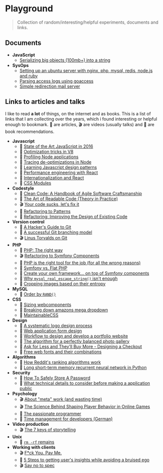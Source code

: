 # Playground

> Collection of random/interesting/helpful experiments, documents and links.

## Documents

- **JavaScript**
  - [Serializing big objects (100mb+) into a string](https://github.com/queicherius/playground/blob/master/javascript/serializing-big-objects.md)
- **SysOps**
  - [Setting up an ubuntu server with nginx, php, mysql, redis, node.js and ruby](https://github.com/queicherius/playground/blob/master/sysops/ubuntu.md)
  - [Parsing access logs using goaccess](https://github.com/queicherius/playground/blob/master/sysops/log-parsing.md)
  - [Simple redirection mail server](https://github.com/queicherius/playground/blob/master/sysops/mails.md)

## Links to articles and talks

I like to read **a lot** of things, on the internet and as books. This is a list of links that I am collecting over the years, which i found interesting or helpful enough to bookmark. :memo: are articles, :clapper: are videos (usually talks) and :book: are book recommendations.

- **Javascript**
  - :memo: [State of the Art JavaScript in 2016](https://medium.com/javascript-and-opinions/state-of-the-art-javascript-in-2016-ab67fc68eb0b#.67zv7q7wa)
  - :memo: [Optimization tricks in V8](https://blog.ghaiklor.com/optimizations-tricks-in-v8-d284b6c8b183#.5yey0f4v9)
  - :memo: [Profiling Node applications](https://blog.ghaiklor.com/profiling-nodejs-applications-1609b77afe4e#.64ywufy0n)
  - :memo: [Tracing de-optimizations in Node](https://blog.ghaiklor.com/tracing-de-optimizations-in-nodejs-2ba16900fc6f#.xz8dtlmak)
  - :memo: [Learning Javascript design patterns](https://addyosmani.com/resources/essentialjsdesignpatterns/book/)
  - :memo: [Performance engineering with React](http://benchling.engineering/performance-engineering-with-react/)
  - :memo: [Internationalization and React](http://blog.getsentry.com/2016/01/07/react-i18n.html)
  - :memo: [CSS Modules](http://glenmaddern.com/articles/css-modules)
- **Codestyle**
  - :book: [Clean Code: A Handbook of Agile Software Craftsmanship](http://www.amazon.com/Clean-Code-Handbook-Software-Craftsmanship/dp/0132350882)
  - :book: [The Art of Readable Code (Theory in Practice)](http://www.amazon.com/Art-Readable-Code-Theory-Practice/dp/0596802293)
  - :clapper: [Your code sucks, let's fix it](http://www.fullybaked.co.uk/articles/your-code-sucks-lets-fix-it)
  - :book: [Refactoring to Patterns](https://www.amazon.co.uk/Refactoring-Patterns-Addison-Wesley-Signature-Kerievsky/dp/0321213351/ref=sr_1_1?s=books&ie=UTF8&qid=1463412920&sr=1-1&keywords=refactoring+to+patterns)
  - :book: [Refactoring: Improving the Design of Existing Code](https://www.amazon.co.uk/Refactoring-Improving-Design-Existing-Technology/dp/0201485672/ref=sr_1_1?s=books&ie=UTF8&qid=1463412948&sr=1-1&keywords=refactoring+improving+the+design+of+existing+code)
- **Version control**
  - :memo: [A Hacker's Guide to Git](http://wildlyinaccurate.com/a-hackers-guide-to-git/#introduction)
  - :memo: [A successful Git branching model](http://nvie.com/posts/a-successful-git-branching-model/)
  - :clapper: [Linus Torvalds on Git](https://www.youtube.com/watch?v=4XpnKHJAok8)
- **PHP**
  - :memo: [PHP: The right way](http://www.phptherightway.com/)
  - :clapper: [Refactoring to Symfony Components](https://www.youtube.com/watch?v=Aq5Hi6PasFg)
  - :memo: [PHP is the right tool for the job (for all the wrong reasons)](http://blog.samuellevy.com/post/41-php-is-the-right-tool-for-the-job-for-all-the-wrong-reasons.html)
  - :memo: [Symfony vs. Flat PHP](http://symfony.com/doc/2.0/book/from_flat_php_to_symfony2.html)
  - :memo: [Create your own framework... on top of Symfony components](http://fabien.potencier.org/create-your-own-framework-on-top-of-the-symfony2-components-part-1.html)
  - :memo: [Why `mysql_real_escape_string()` isn't enough](http://www.dreamincode.net/forums/blog/1735/entry-3958-why-mysql-real-escape-string-isnt-enough/)
  - :memo: [Cropping images based on their entropy](https://codegeekz.com/cropping-images-entrop/)
- **MySQL**
  - :memo: [Order by `RAND()`](http://jan.kneschke.de/projects/mysql/order-by-rand/)
- **CSS**
  - :memo: [Sizing webcomponents](https://medium.com/@simurai/sizing-web-components-8f433689736f#.wq9g94xgc)
  - :memo: [Breaking down amazons mega dropdown](http://bjk5.com/post/44698559168/breaking-down-amazons-mega-dropdown)
  - :memo: [MaintainableCSS](http://maintainablecss.com/)
- **Design**
  - :memo: [A systematic logo design process](http://www.adhamdannaway.com/blog/branding/a-systematic-approach-to-logo-design)
  - :memo: [Web application form design](http://www.lukew.com/ff/entry.asp?1502)
  - :memo: [Workflow to design and develop a portfolio website](https://www.smashingmagazine.com/2013/06/workflow-design-develop-modern-portfolio-website/)
  - :memo: [The algorithm for a perfectly balanced photo gallery](https://medium.com/@jtreitz/the-algorithm-for-a-perfectly-balanced-photo-gallery-914c94a5d8af#.q0mhfagdr)
  - :memo: [Ask for Less and They’ll Buy More - Designing a Checkout](https://blog.kissmetrics.com/1step-checkout-right-way/)
  - :memo: [Free web fonts and their combinations](http://www.creativebloq.com/typography/free-web-fonts-1131610?page=1)
- **Algorithms**
  - :memo: [How Reddit's ranking algorithms work](https://medium.com/hacking-and-gonzo/how-reddit-ranking-algorithms-work-ef111e33d0d9#.ru9aoukau)
  - :memo: [Long short-term memory recurrent neural network in Python](http://iamtrask.github.io/2015/11/15/anyone-can-code-lstm/)
- **Security**
  - :memo: [How To Safely Store A Password](https://codahale.com/how-to-safely-store-a-password/)
  - :memo: [What technical details to consider before making a application public](http://programmers.stackexchange.com/questions/46716/what-technical-details-should-a-programmer-of-a-web-application-consider-before)
- **Psychology**
  - :clapper: [About "meta" work (and wasting time)](https://www.youtube.com/watch?v=dIjKJjzRX_E)
  - :clapper: [The Science Behind Shaping Player Behavior in Online Games](http://gdcvault.com/play/1017940/The-Science-Behind-Shaping-Player)
  - :book: [The passionate programmer](https://www.amazon.co.uk/Passionate-Programmer-Remarkable-Development-Pragmatic/dp/1934356344)
  - :book: [Time management for developers (German)](http://www.amazon.de/Zeitmanagement-f%C3%BCr-Webentwickler-Thomas-Steglich/dp/3897218828)
- **Video production**
  - :clapper: [The 7 keys of storytelling](https://www.youtube.com/watch?v=hVcg9L6FLPA&feature=related)
- **Unix**
  - :memo: [`rm -rf` remains](http://lambdaops.com/rm-rf-remains/)
- **Working with clients**
  - :clapper: [F*ck You. Pay Me.](https://vimeo.com/22053820)
  - :memo: [5 Steps to getting user's insights while avoiding a bruised ego](http://blog.smartbear.com/development/a-developer-and-a-user-walk-into-a-bar-5-steps-to-getting-users-insights-while-avoiding-a-bruised-ego/)
  - :clapper: [Say no to spec](https://www.youtube.com/watch?v=essNmNOrQto)
